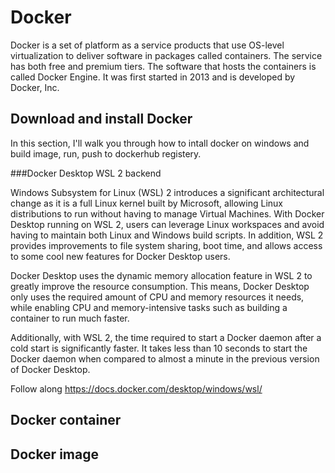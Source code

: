 # Docker
Docker is a set of platform as a service products that use OS-level virtualization to deliver software in packages called containers. The service has both free and premium tiers. The software that hosts the containers is called Docker Engine. It was first started in 2013 and is developed by Docker, Inc.

## Download and install Docker
In this section, I'll walk you through how to intall docker on windows and build image, run, push to dockerhub registery.

###Docker Desktop WSL 2 backend

Windows Subsystem for Linux (WSL) 2 introduces a significant architectural change as it is a full Linux kernel built by Microsoft, allowing Linux distributions to run without having to manage Virtual Machines. With Docker Desktop running on WSL 2, users can leverage Linux workspaces and avoid having to maintain both Linux and Windows build scripts. In addition, WSL 2 provides improvements to file system sharing, boot time, and allows access to some cool new features for Docker Desktop users.

Docker Desktop uses the dynamic memory allocation feature in WSL 2 to greatly improve the resource consumption. This means, Docker Desktop only uses the required amount of CPU and memory resources it needs, while enabling CPU and memory-intensive tasks such as building a container to run much faster.

Additionally, with WSL 2, the time required to start a Docker daemon after a cold start is significantly faster. It takes less than 10 seconds to start the Docker daemon when compared to almost a minute in the previous version of Docker Desktop.



Follow along https://docs.docker.com/desktop/windows/wsl/



## Docker container



## Docker image



